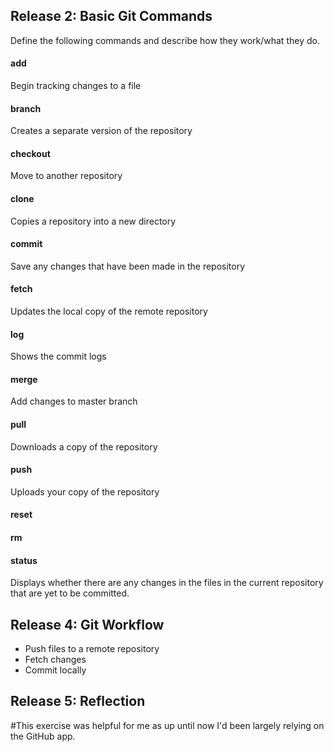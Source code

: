 ## Release 2: Basic Git Commands
Define the following commands and describe how they work/what they do.  


#### add
Begin tracking changes to a file

#### branch
Creates a separate version of the repository

#### checkout
Move to another repository

#### clone
Copies a repository into a new directory

#### commit
Save any changes that have been made in the repository

#### fetch
Updates the local copy of the remote repository

#### log
Shows the commit logs

#### merge
Add changes to master branch

#### pull
Downloads a copy of the repository

#### push
Uploads your copy of the repository

#### reset

#### rm

#### status
Displays whether there are any changes in the files in the current repository that are yet to be committed.

## Release 4: Git Workflow

- Push files to a remote repository
- Fetch changes
- Commit locally

## Release 5: Reflection

#This exercise was helpful for me as up until now I'd been largely relying on the GitHub app.
